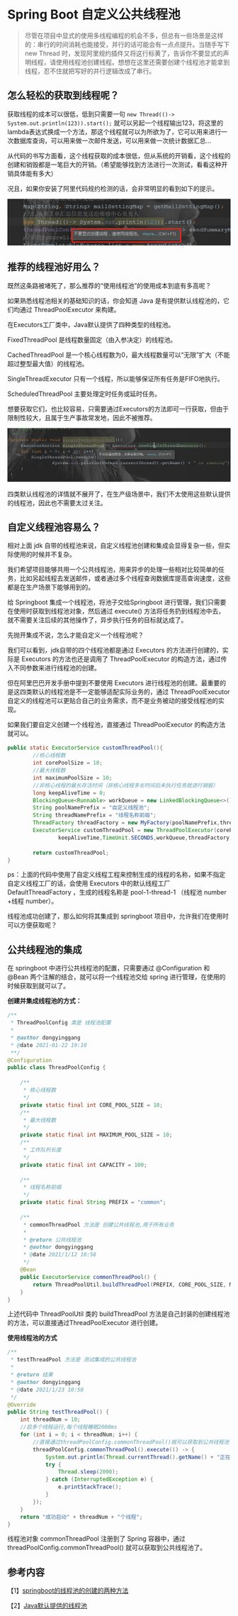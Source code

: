 # Spring Boot 自定义公共线程池

> 尽管在项目中显式的使用多线程编程的机会不多，但总有一些场景是这样的：串行的时间消耗也能接受，并行的话可能会有一点点提升。当随手写下 new Thread 时，发现阿里规约插件又将这行标黄了，告诉你不要显式的声明线程，请使用线程池创建线程。想想在这里还需要创建个线程池才能拿到线程，忍不住就把写好的并行逻辑改成了串行。

## 怎么轻松的获取到线程呢？

获取线程的成本可以很低，低到只需要一句 ``new Thread(()-> System.out.println(123)).start();`` 就可以另起一个线程输出123，将这里的lambda表达式换成一个方法，那这个线程就可以为所欲为了，它可以用来进行一次数据库查询，可以用来做一次邮件发送，可以用来做一次统计数据汇总...

从代码的书写方面看，这个线程获取的成本很低，但从系统的开销看，这个线程的创建和销毁都是一笔巨大的开销。（希望能够找到方法进行一次测试，看看这种开销具体能有多大）

况且，如果你安装了阿里代码规约检测的话，会非常明显的看到如下的提示。

![image-20210118185442130](图片/image-20210118185442130.png)

## 推荐的线程池好用么？

既然这条路被堵死了，那么推荐的“使用线程池”的使用成本到底有多高呢？

如果熟悉线程池相关的基础知识的话，你会知道 Java 是有提供默认线程池的，它们均通过 ThreadPoolExecutor 来构建。

在Executors工厂类中，Java默认提供了四种类型的线程池。

FixedThreadPool 是线程数量固定（由入参决定）的线程池。

CachedThreadPool 是一个核心线程数为0，最大线程数量可以“无限”扩大（不能超过整型最大值）的线程池。

SingleThreadExecutor 只有一个线程，所以能够保证所有任务是FIFO地执行。

ScheduledThreadPool 主要处理定时任务或延时任务。

想要获取它们，也比较容易，只需要通过Executors的方法即可一行获取，但由于限制性较大，且属于生产事故常发地，因此不被推荐。

![image-20210118192406721](图片/image-20210118192406721.png)

四类默认线程池的详情就不展开了，在生产级场景中，我们不太使用这些默认提供的线程池，因此也不需要太过关注。

## 自定义线程池容易么？

相对上面 jdk 自带的线程池来说，自定义线程池创建和集成会显得复杂一些，但实际使用的时候并不复杂。

我们希望项目能够共用一个公共线程池，用来异步的处理一些相对比较简单的任务，比如另起线程去发送邮件，或者通过多个线程查询数据库提高查询速度，这些都是在生产场景下能够用到的。

给 Springboot 集成一个线程池，将池子交给Springboot 进行管理，我们只需要在使用时获取到线程池对象，然后通过 execute() 方法将任务扔到线程池中去，就不需要关注后续的其他操作了，异步执行任务的目标就达成了。

先抛开集成不说，怎么才能自定义一个线程池呢？

我们可以看到，jdk自带的四个线程池都是通过 Executors 的方法进行创建的，实际是 Executors 的方法也还是调用了 ThreadPoolExecutor  的构造方法，通过传入不同参数来进行线程池的创建。

但在阿里巴巴开发手册中提到不要使用 Executors 进行线程池的创建。最重要的是这四类默认的线程池是不一定能够适配实际业务的，通过 ThreadPoolExecutor 自定义的线程池可以更贴合自己的业务需求，而不是业务被动的接受线程池的实现。

如果我们要自定义创建一个线程池，直接通过 ThreadPoolExecutor 的构造方法就可以。

```java
public static ExecutorService customThreadPool(){
        //核心线程数
        int corePoolSize = 10;
        //最大线程数
        int maximumPoolSize = 10;
        //非核心线程的最长存活时间（非核心线程多长时间后未执行任务就进行销毁）
        long keepAliveTime = 0;
        BlockingQueue<Runnable> workQueue = new LinkedBlockingQueue<>();
        String poolNamePrefix = "自定义线程池";
        String threadNamePrefix = "线程名称前缀";
        ThreadFactory threadFactory = new MyFactory(poolNamePrefix,threadNamePrefix);
        ExecutorService customThreadPool = new ThreadPoolExecutor(corePoolSize,maximumPoolSize,
                keepAliveTime,TimeUnit.SECONDS,workQueue,threadFactory);

        return customThreadPool;
}
```

ps：上面的代码中使用了自定义线程工程来控制生成的线程的名称，如果不指定自定义线程工厂的话，会使用 Executors 中的默认线程工厂 DefaultThreadFactory ，生成的线程名称是 pool-1-thread-1 （线程池 number +线程 number）。

线程池成功创建了，那么如何将其集成到 springboot 项目中，允许我们在使用时可以方便获取呢？

## 公共线程池的集成

在 springboot 中进行公共线程池的配置，只需要通过 @Configuration 和 @Bean 两个注解的结合，就可以将一个线程池交给 spring 进行管理，在使用的时候获取到就可以了。

**创建并集成线程池的方式：**

```java
/**
 * ThreadPoolConfig 类是 线程池配置
 *
 * @author dongyinggang
 * @date 2021-01-22 19:10
 **/
@Configuration
public class ThreadPoolConfig {

    /**
     * 核心线程数
     */
    private static final int CORE_POOL_SIZE = 10;
    /**
     * 最大线程数
     */
    private static final int MAXIMUM_POOL_SIZE = 10;
    /**
     * 工作队列长度
     */
    private static final int CAPACITY = 100;

    /**
     * 线程名称前缀
     */
    private static final String PREFIX = "common";

    /**
     * commonThreadPool 方法是 创建公共线程池,用于所有业务
     *
     * @return 公共线程池
     * @author dongyinggang
     * @date 2021/1/12 10:58
     */
    @Bean
    public ExecutorService commonThreadPool() {
        return ThreadPoolUtil.buildThreadPool(PREFIX, CORE_POOL_SIZE, MAXIMUM_POOL_SIZE, CAPACITY);
    }
}
```

上述代码中 ThreadPoolUtil 类的 buildThreadPool 方法是自己封装的创建线程池的方法，可以直接通过ThreadPoolExecutor 进行创建。

**使用线程池的方式**

```java
/**
 * testThreadPool 方法是 测试集成的公共线程池
 *
 * @return 结果
 * @author dongyinggang
 * @date 2021/1/23 10:50
 */
@Override
public String testThreadPool() {
    int threadNum = 10;
    //启多个线程运行,每个线程睡眠2000ms
    for (int i = 0; i < threadNum; i++) {
        //直接通过threadPoolConfig.commonThreadPool()就可以获取到公共线程池
        threadPoolConfig.commonThreadPool().execute(() -> {
            System.out.println(Thread.currentThread().getName() + "正在运行");
            try {
                Thread.sleep(2000);
            } catch (InterruptedException e) {
                e.printStackTrace();
            }
        });
    }
    return "成功启动" + threadNum + "个线程";
}
```

线程池对象 commonThreadPool 注册到了 Spring 容器中，通过 threadPoolConfig.commonThreadPool() 就可以获取到公共线程池了。

## 参考内容

【1】[springboot的线程池的创建的两种方法](https://blog.csdn.net/qq_34204599/article/details/106013204)

【2】[Java默认提供的线程池](https://www.cnblogs.com/amunote/p/10322294.html)